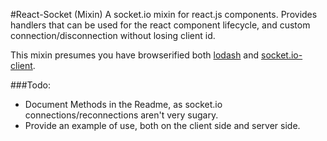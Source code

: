 #React-Socket (Mixin)
A socket.io mixin for react.js components. Provides handlers that can be used for the react component lifecycle, and custom
connection/disconnection without losing client id.

This mixin presumes you have browserified both [lodash](https://github.com/lodash/lodash) and [socket.io-client](https://github.com/Automattic/socket.io-client).

###Todo:
- Document Methods in the Readme, as socket.io connections/reconnections aren't very sugary.
- Provide an example of use, both on the client side and server side.
